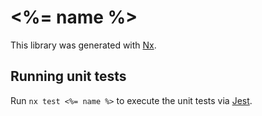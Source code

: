 # <%= name %>

This library was generated with [Nx](https://nx.dev).

## Running unit tests

Run `nx test <%= name %>` to execute the unit tests via [Jest](https://jestjs.io).
